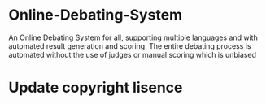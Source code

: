 # Online-Debating-System
An Online Debating System for all, supporting multiple languages and with automated result generation and scoring. The entire debating process is automated without the use of judges or manual scoring which is unbiased 
# Update copyright lisence
